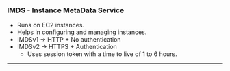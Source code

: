 
### IMDS - Instance MetaData Service

- Runs on EC2 instances.
- Helps in configuring and managing instances.
- IMDSv1 -> HTTP + No authentication
- IMDSv2 -> HTTPS + Authentication
	- Uses session token with a time to live of 1 to 6 hours.


---
